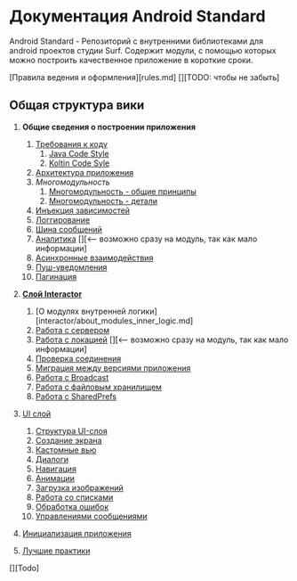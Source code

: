 Документация Android Standard
=============================

Android Standard - Репозиторий с внутренними библиотеками для android проектов студии Surf.
Содержит модули, с помощью которых можно построить качественное приложение
в короткие сроки.

[Правила ведения и оформления][rules.md] [][TODO: чтобы не забыть]

Общая структура вики
--------------------

1. **Общие сведения о построении приложения**
    1. [Требования к коду](common/code_organization.md)
        1. [Java Code Style](common/codestyle/java_codestyle.md)
        1. [Koltin Code Syle](common/codestyle/kotlin_codestyle.md)
    1. [Архитектура приложения](common/architect.md)
    1. *Многомодульность*
        1. [Многомодульность - общие принципы](common/multimodule/abstract.md)
        1. [Многомодульность - детали](common/multimodule/detail.md)
    1. [Инъекция зависимостей](common/di.md)
    1. [Логгирование](common/logging.md)
    1. [Шина сообщений](common/event_bus.md)
    1. [Аналитика](../analytics/README.md) [][<-- возможно сразу на модуль, так как мало информации]
    1. [Асинхронные взаимодействия](common/async.md)
    1. [Пуш-уведомления](../push/README.md)
    1. [Пагинация](common/pagin.md)

1. [**Слой Interactor**](interactor/interactor.md)
    1. [О модулях внутренней логики][interactor/about_modules_inner_logic.md]
    1. [Работа с сервером](interactor/network.md)
    1. [Работа с локацией](interactor/locatiom.md) [][<-- возможно сразу на модуль, так как мало информации]
    1. [Проверка соединения](../connection/README.md)
    1. [Миграция между версиями приложения](../app-migration/README.md)
    1. [Работа с Broadcast](../broadcast-extension/README.md)
    1. [Работа с файловым хранилищем](../filestorage/README.md)
    1. [Работа с SharedPrefs](../shared-pref/README.md)


1. [UI слой](ui/ui.md)
    1. [Структура UI-слоя](ui/structure.md)
    1. [Создание экрана](ui/create_screen.md)
    1. [Кастомные вью](ui/custom_views.md)
    1. [Диалоги](ui/dialogs.md)
    1. [Навигация](ui/navigation.md)
    1. [Анимации](../animations/README.md)
    1. [Загрузка изображений](../imageloader/README.md)
    1. [Работа со списками](../easyadapter/README.md)
    1. [Обработка ошибок](ui/handle_errors.md)
    1. [Управлениями сообщениями](../message-controller/README.md)

1. [Инициализация приложения](../template/README.md)

1. [Лучшие практики](best_practice.md)


[][Todo]

